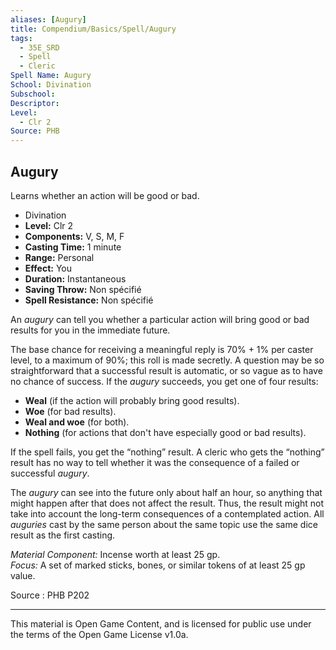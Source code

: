 ```yaml
---
aliases: [Augury]
title: Compendium/Basics/Spell/Augury
tags: 
  - 35E_SRD
  - Spell
  - Cleric
Spell Name: Augury
School: Divination
Subschool: 
Descriptor: 
Level:
  - Clr 2
Source: PHB
---
```


## Augury

Learns whether an action will be good or bad.

*   Divination
*   **Level:** Clr 2
*   **Components:** V, S, M, F
*   **Casting Time:** 1 minute
*   **Range:** Personal
*   **Effect:** You
*   **Duration:** Instantaneous
*   **Saving Throw:** Non spécifié
*   **Spell Resistance:** Non spécifié

An *augury* can tell you whether a particular action will bring good or bad results for you in the immediate future.

The base chance for receiving a meaningful reply is 70% + 1% per caster level, to a maximum of 90%; this roll is made secretly. A question may be so straightforward that a successful result is automatic, or so vague as to have no chance of success. If the *augury* succeeds, you get one of four results:
- **Weal** (if the action will probably bring good results).
- **Woe** (for bad results).
- **Weal and woe** (for both).
- **Nothing** (for actions that don't have especially good or bad results).

If the spell fails, you get the “nothing” result. A cleric who gets the “nothing” result has no way to tell whether it was the consequence of a failed or successful *augury*.

The *augury* can see into the future only about half an hour, so anything that might happen after that does not affect the result. Thus, the result might not take into account the long-term consequences of a contemplated action. All *auguries* cast by the same person about the same topic use the same dice result as the first casting.

*Material Component:* Incense worth at least 25 gp.  
*Focus:* A set of marked sticks, bones, or similar tokens of at least 25 gp value.

Source : PHB P202

---

This material is Open Game Content, and is licensed for public use under  
the terms of the Open Game License v1.0a.
